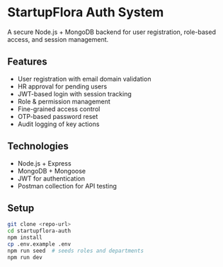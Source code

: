 # StartupFlora Auth System

A secure Node.js + MongoDB backend for user registration, role-based access, and session management.

## Features
- User registration with email domain validation
- HR approval for pending users
- JWT-based login with session tracking
- Role & permission management
- Fine-grained access control
- OTP-based password reset
- Audit logging of key actions

## Technologies
- Node.js + Express
- MongoDB + Mongoose
- JWT for authentication
- Postman collection for API testing

## Setup

```bash
git clone <repo-url>
cd startupflora-auth
npm install
cp .env.example .env
npm run seed  # seeds roles and departments
npm run dev
